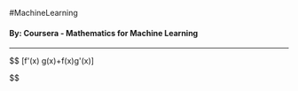 #MachineLearning
#### By: Coursera - Mathematics for Machine Learning 
---
$$
[f'(x) g(x)+f(x)g'(x)]

$$